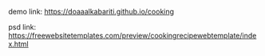 demo link:
https://doaaalkabariti.github.io/cooking

psd link:
https://freewebsitetemplates.com/preview/cookingrecipewebtemplate/index.html